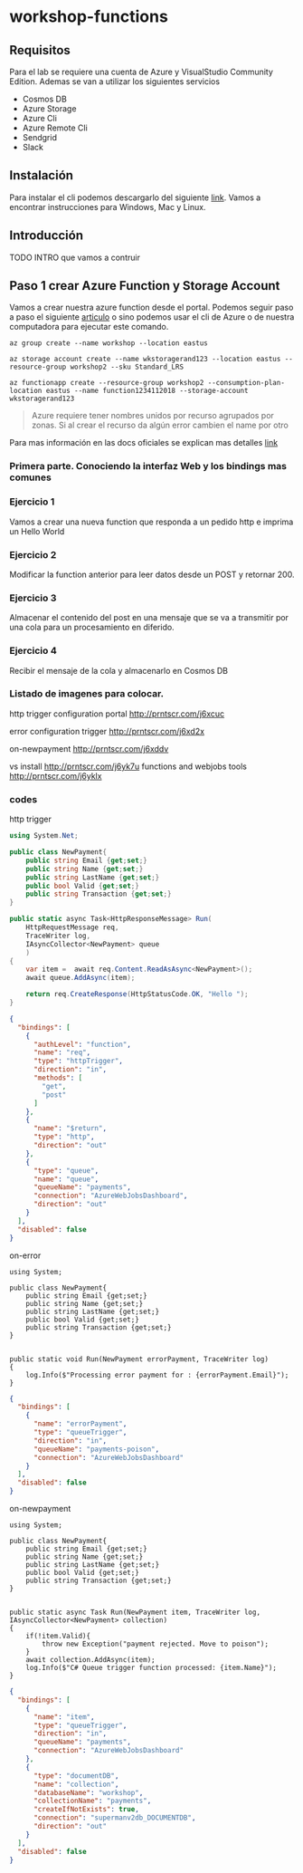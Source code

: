 # workshop-functions

## Requisitos
Para el lab se requiere una cuenta de Azure y VisualStudio Community Edition.
Ademas se van a utilizar los siguientes servicios
- Cosmos DB
- Azure Storage
- Azure Cli
- Azure Remote Cli
- Sendgrid
- Slack

## Instalación

Para instalar el cli podemos descargarlo del siguiente [link](https://docs.microsoft.com/es-es/cli/azure/install-azure-cli?view=azure-cli-latest). Vamos a encontrar instrucciones para Windows, Mac y Linux.


## Introducción

TODO INTRO que vamos a contruir

## Paso 1 crear Azure Function y Storage Account
Vamos a crear nuestra azure function desde el portal. Podemos seguir paso a paso el siguiente [articulo](https://docs.microsoft.com/es-es/azure/azure-functions/functions-create-first-azure-function) o sino podemos usar el cli de Azure o de nuestra computadora para ejecutar este comando.


```shell
az group create --name workshop --location eastus

```

```shell
az storage account create --name wkstoragerand123 --location eastus --resource-group workshop2 --sku Standard_LRS
```

```shell
az functionapp create --resource-group workshop2 --consumption-plan-location eastus --name function1234112018 --storage-account  wkstoragerand123 
```

> Azure requiere tener nombres unidos por recurso agrupados por zonas. Si al crear el recurso da algún error cambien el name por otro

Para mas información en las docs oficiales se explican mas detalles [link](https://docs.microsoft.com/es-es/azure/azure-functions/functions-create-first-azure-function-azure-cli)

### Primera parte. Conociendo la interfaz Web y los bindings mas comunes

### Ejercicio 1
Vamos a crear una nueva function que responda a un pedido http e imprima un Hello World

### Ejercicio 2
Modificar la function anterior para leer datos desde un POST y retornar 200.

### Ejercicio 3
Almacenar el contenido del post en una mensaje que se va a transmitir por una cola para un procesamiento en diferido.

### Ejercicio 4
Recibir el mensaje de la cola y almacenarlo en Cosmos DB


### Listado de imagenes para colocar.
http trigger configuration portal http://prntscr.com/j6xcuc

error configuration trigger http://prntscr.com/j6xd2x

on-newpayment http://prntscr.com/j6xddv

vs install
http://prntscr.com/j6yk7u
functions and webjobs tools http://prntscr.com/j6yklx


### codes

http trigger
```C#
using System.Net;

public class NewPayment{
    public string Email {get;set;}
    public string Name {get;set;}
    public string LastName {get;set;}
    public bool Valid {get;set;}
    public string Transaction {get;set;}
}

public static async Task<HttpResponseMessage> Run(
    HttpRequestMessage req, 
    TraceWriter log,
    IAsyncCollector<NewPayment> queue
    )
{
    var item =  await req.Content.ReadAsAsync<NewPayment>();
    await queue.AddAsync(item);

    return req.CreateResponse(HttpStatusCode.OK, "Hello ");
}

```
```json
{
  "bindings": [
    {
      "authLevel": "function",
      "name": "req",
      "type": "httpTrigger",
      "direction": "in",
      "methods": [
        "get",
        "post"
      ]
    },
    {
      "name": "$return",
      "type": "http",
      "direction": "out"
    },
    {
      "type": "queue",
      "name": "queue",
      "queueName": "payments",
      "connection": "AzureWebJobsDashboard",
      "direction": "out"
    }
  ],
  "disabled": false
}
```

on-error
```
using System;

public class NewPayment{
    public string Email {get;set;}
    public string Name {get;set;}
    public string LastName {get;set;}
    public bool Valid {get;set;}
    public string Transaction {get;set;}
}


public static void Run(NewPayment errorPayment, TraceWriter log)
{
    log.Info($"Processing error payment for : {errorPayment.Email}");
}

```
```json
{
  "bindings": [
    {
      "name": "errorPayment",
      "type": "queueTrigger",
      "direction": "in",
      "queueName": "payments-poison",
      "connection": "AzureWebJobsDashboard"
    }
  ],
  "disabled": false
}
```

on-newpayment
```
using System;

public class NewPayment{
    public string Email {get;set;}
    public string Name {get;set;}
    public string LastName {get;set;}
    public bool Valid {get;set;}
    public string Transaction {get;set;}
}


public static async Task Run(NewPayment item, TraceWriter log, IAsyncCollector<NewPayment> collection)
{
    if(!item.Valid){
        throw new Exception("payment rejected. Move to poison");
    }
    await collection.AddAsync(item);
    log.Info($"C# Queue trigger function processed: {item.Name}");
}
```

```json
{
  "bindings": [
    {
      "name": "item",
      "type": "queueTrigger",
      "direction": "in",
      "queueName": "payments",
      "connection": "AzureWebJobsDashboard"
    },
    {
      "type": "documentDB",
      "name": "collection",
      "databaseName": "workshop",
      "collectionName": "payments",
      "createIfNotExists": true,
      "connection": "supermanv2db_DOCUMENTDB",
      "direction": "out"
    }
  ],
  "disabled": false
}
```